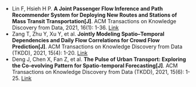 * Lin F, Hsieh H P. <b>A Joint Passenger Flow Inference and Path Recommender System for Deploying New Routes and Stations of Mass Transit Transportation[J]</b>. ACM Transactions on Knowledge Discovery from Data, 2021, 16(1): 1-36. [Link](https://dl.acm.org/doi/abs/10.1145/3451393)
* Zang T, Zhu Y, Xu Y, et al. <b>Jointly Modeling Spatio–Temporal Dependencies and Daily Flow Correlations for Crowd Flow Prediction[J]</b>. ACM Transactions on Knowledge Discovery from Data (TKDD), 2021, 15(4): 1-20. [Link](https://dl.acm.org/doi/abs/10.1145/3439346)
* Deng J, Chen X, Fan Z, et al. <b>The Pulse of Urban Transport: Exploring the Co-evolving Pattern for Spatio-temporal Forecasting[J]</b>. ACM Transactions on Knowledge Discovery from Data (TKDD), 2021, 15(6): 1-25. [Link](https://dl.acm.org/doi/abs/10.1145/3450528)
